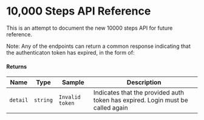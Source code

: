# 10,000 Steps API Reference
This is an attempt to document the new 10000 steps API for future reference.

Note: Any of the endpoints can return a common response indicating that the authenticaton token has expired, in the form of:

#### Returns ####
| Name | Type | Sample | Description |
| --   | --   | --     | --          |
| `detail` | `string` | `Invalid token` | Indicates that the provided auth token has expired. Login must be called again |

